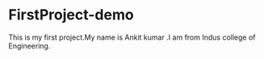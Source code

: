 # FirstProject-demo
This is my first project.My name is Ankit kumar .I am from Indus college of Engineering.
